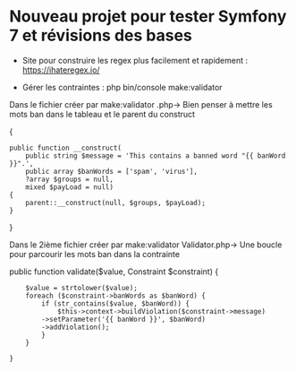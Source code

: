 <h1>Nouveau projet pour tester Symfony 7 et révisions des bases</h1>

- Site pour construire les regex plus facilement et rapidement : https://ihateregex.io/

- Gérer les contraintes :
php bin/console make:validator

Dans le fichier créer par make:validator .php->
Bien penser à mettre les mots ban dans le tableau et le parent du construct
                                                                      
{

    public function __construct(
        public string $message = 'This contains a banned word "{{ banWord }}".', 
        public array $banWords = ['spam', 'virus'],
        ?array $groups = null,
        mixed $payLoad = null)
    {
        parent::__construct(null, $groups, $payLoad);
    }

}

Dans le 2ième fichier créer par make:validator Validator.php->
Une boucle pour parcourir les mots ban dans la contrainte

public function validate($value, Constraint $constraint)
    {
    
        $value = strtolower($value);
        foreach ($constraint->banWords as $banWord) {
            if (str_contains($value, $banWord)) {
                $this->context->buildViolation($constraint->message)
            ->setParameter('{{ banWord }}', $banWord)
            ->addViolation();
            }
        }
        
    }

